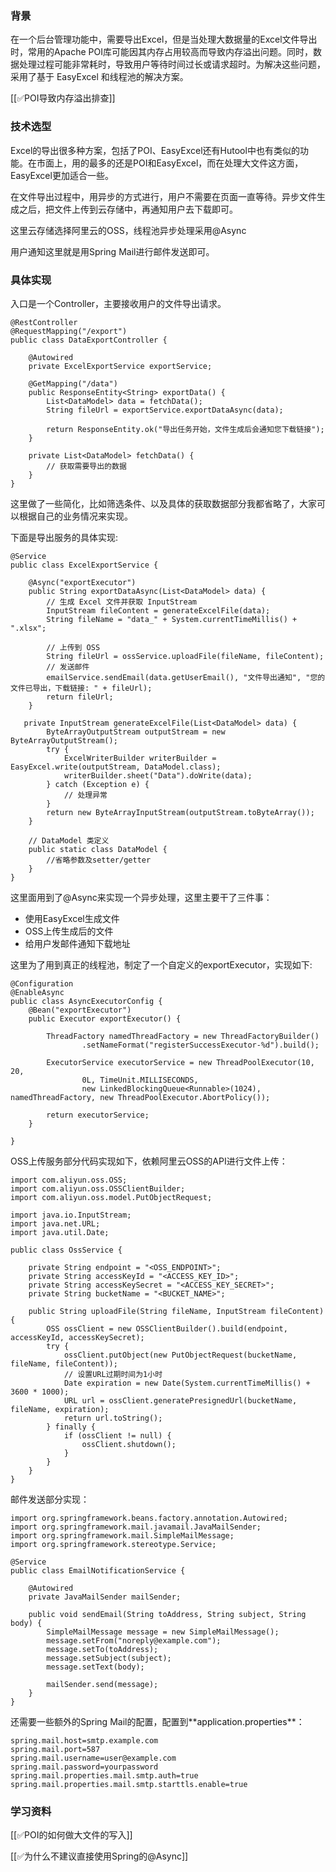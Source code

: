 ### 背景


在一个后台管理功能中，需要导出Excel，但是当处理大数据量的Excel文件导出时，常用的Apache POI库可能因其内存占用较高而导致内存溢出问题。同时，数据处理过程可能非常耗时，导致用户等待时间过长或请求超时。为解决这些问题，采用了基于 EasyExcel 和线程池的解决方案。



[[✅POI导致内存溢出排查]]



### 技术选型


Excel的导出很多种方案，包括了POI、EasyExcel还有Hutool中也有类似的功能。在市面上，用的最多的还是POI和EasyExcel，而在处理大文件这方面，EasyExcel更加适合一些。



在文件导出过程中，用异步的方式进行，用户不需要在页面一直等待。异步文件生成之后，把文件上传到云存储中，再通知用户去下载即可。



这里云存储选择阿里云的OSS，线程池异步处理采用@Async



用户通知这里就是用Spring Mail进行邮件发送即可。



### 具体实现


入口是一个Controller，主要接收用户的文件导出请求。



```plain
@RestController
@RequestMapping("/export")
public class DataExportController {

    @Autowired
    private ExcelExportService exportService;

    @GetMapping("/data")
    public ResponseEntity<String> exportData() {
        List<DataModel> data = fetchData();
        String fileUrl = exportService.exportDataAsync(data);

        return ResponseEntity.ok("导出任务开始，文件生成后会通知您下载链接");
    }

    private List<DataModel> fetchData() {
        // 获取需要导出的数据
    }
}

```



这里做了一些简化，比如筛选条件、以及具体的获取数据部分我都省略了，大家可以根据自己的业务情况来实现。



下面是导出服务的具体实现:



```plain
@Service
public class ExcelExportService {

    @Async("exportExecutor")
    public String exportDataAsync(List<DataModel> data) {
        // 生成 Excel 文件并获取 InputStream
        InputStream fileContent = generateExcelFile(data);
        String fileName = "data_" + System.currentTimeMillis() + ".xlsx";
        
        // 上传到 OSS
        String fileUrl = ossService.uploadFile(fileName, fileContent);
        // 发送邮件
        emailService.sendEmail(data.getUserEmail(), "文件导出通知", "您的文件已导出，下载链接: " + fileUrl);
        return fileUrl;
    }

   private InputStream generateExcelFile(List<DataModel> data) {
        ByteArrayOutputStream outputStream = new ByteArrayOutputStream();
        try {
            ExcelWriterBuilder writerBuilder = EasyExcel.write(outputStream, DataModel.class);
            writerBuilder.sheet("Data").doWrite(data);
        } catch (Exception e) {
            // 处理异常
        }
        return new ByteArrayInputStream(outputStream.toByteArray());
    }

    // DataModel 类定义
    public static class DataModel {
        //省略参数及setter/getter
    }
}

```



这里面用到了@Async来实现一个异步处理，这里主要干了三件事：

+ 使用EasyExcel生成文件
+ OSS上传生成后的文件
+ 给用户发邮件通知下载地址



这里为了用到真正的线程池，制定了一个自定义的exportExecutor，实现如下:



```plain
@Configuration
@EnableAsync
public class AsyncExecutorConfig {
    @Bean("exportExecutor")
    public Executor exportExecutor() {

        ThreadFactory namedThreadFactory = new ThreadFactoryBuilder()
                .setNameFormat("registerSuccessExecutor-%d").build();

        ExecutorService executorService = new ThreadPoolExecutor(10, 20,
                0L, TimeUnit.MILLISECONDS,
                new LinkedBlockingQueue<Runnable>(1024), namedThreadFactory, new ThreadPoolExecutor.AbortPolicy());

        return executorService;
    }

}

```



OSS上传服务部分代码实现如下，依赖阿里云OSS的API进行文件上传：



```plain
import com.aliyun.oss.OSS;
import com.aliyun.oss.OSSClientBuilder;
import com.aliyun.oss.model.PutObjectRequest;

import java.io.InputStream;
import java.net.URL;
import java.util.Date;

public class OssService {

    private String endpoint = "<OSS_ENDPOINT>";
    private String accessKeyId = "<ACCESS_KEY_ID>";
    private String accessKeySecret = "<ACCESS_KEY_SECRET>";
    private String bucketName = "<BUCKET_NAME>";

    public String uploadFile(String fileName, InputStream fileContent) {
        OSS ossClient = new OSSClientBuilder().build(endpoint, accessKeyId, accessKeySecret);
        try {
            ossClient.putObject(new PutObjectRequest(bucketName, fileName, fileContent));
            // 设置URL过期时间为1小时
            Date expiration = new Date(System.currentTimeMillis() + 3600 * 1000);
            URL url = ossClient.generatePresignedUrl(bucketName, fileName, expiration);
            return url.toString();
        } finally {
            if (ossClient != null) {
                ossClient.shutdown();
            }
        }
    }
}

```



邮件发送部分实现：



```plain
import org.springframework.beans.factory.annotation.Autowired;
import org.springframework.mail.javamail.JavaMailSender;
import org.springframework.mail.SimpleMailMessage;
import org.springframework.stereotype.Service;

@Service
public class EmailNotificationService {

    @Autowired
    private JavaMailSender mailSender;

    public void sendEmail(String toAddress, String subject, String body) {
        SimpleMailMessage message = new SimpleMailMessage();
        message.setFrom("noreply@example.com");
        message.setTo(toAddress);
        message.setSubject(subject);
        message.setText(body);

        mailSender.send(message);
    }
}

```



还需要一些额外的Spring Mail的配置，配置到**<font style="color:rgb(15, 15, 15);">application.properties</font>**：



```plain
spring.mail.host=smtp.example.com
spring.mail.port=587
spring.mail.username=user@example.com
spring.mail.password=yourpassword
spring.mail.properties.mail.smtp.auth=true
spring.mail.properties.mail.smtp.starttls.enable=true
```



### 学习资料


[[✅POI的如何做大文件的写入]]



[[✅为什么不建议直接使用Spring的@Async]]







